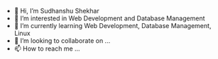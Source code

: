 - 👋 Hi, I’m Sudhanshu Shekhar
- 👀 I’m interested in Web Development and Database Management
- 🌱 I’m currently learning Web Development, Database Management, Linux
- 💞️ I’m looking to collaborate on ...
- 📫 How to reach me ...

<!---
sud516/sud516 is a ✨ special ✨ repository because its `README.md` (this file) appears on your GitHub profile.
You can click the Preview link to take a look at your changes.
--->
